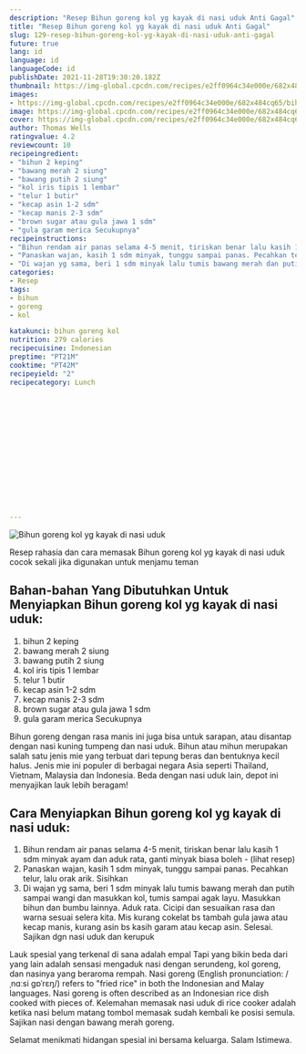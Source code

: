 ```yaml
---
description: "Resep Bihun goreng kol yg kayak di nasi uduk Anti Gagal"
title: "Resep Bihun goreng kol yg kayak di nasi uduk Anti Gagal"
slug: 129-resep-bihun-goreng-kol-yg-kayak-di-nasi-uduk-anti-gagal
future: true
lang: id
language: id
languageCode: id
publishDate: 2021-11-28T19:30:20.182Z 
thumbnail: https://img-global.cpcdn.com/recipes/e2ff0964c34e000e/682x484cq65/bihun-goreng-kol-yg-kayak-di-nasi-uduk-foto-resep-utama.png
images:
- https://img-global.cpcdn.com/recipes/e2ff0964c34e000e/682x484cq65/bihun-goreng-kol-yg-kayak-di-nasi-uduk-foto-resep-utama.png
image: https://img-global.cpcdn.com/recipes/e2ff0964c34e000e/682x484cq65/bihun-goreng-kol-yg-kayak-di-nasi-uduk-foto-resep-utama.png
cover: https://img-global.cpcdn.com/recipes/e2ff0964c34e000e/682x484cq65/bihun-goreng-kol-yg-kayak-di-nasi-uduk-foto-resep-utama.png
author: Thomas Wells
ratingvalue: 4.2
reviewcount: 10
recipeingredient:
- "bihun 2 keping"
- "bawang merah 2 siung"
- "bawang putih 2 siung"
- "kol iris tipis 1 lembar"
- "telur 1 butir"
- "kecap asin 1-2 sdm"
- "kecap manis 2-3 sdm"
- "brown sugar atau gula jawa 1 sdm"
- "gula garam merica Secukupnya"
recipeinstructions:
- "Bihun rendam air panas selama 4-5 menit, tiriskan benar lalu kasih 1 sdm minyak ayam dan aduk rata, ganti minyak biasa boleh           (lihat resep)"
- "Panaskan wajan, kasih 1 sdm minyak, tunggu sampai panas. Pecahkan telur, lalu orak arik. Sisihkan"
- "Di wajan yg sama, beri 1 sdm minyak lalu tumis bawang merah dan putih sampai wangi dan masukkan kol, tumis sampai agak layu. Masukkan bihun dan bumbu lainnya. Aduk rata. Cicipi dan sesuaikan rasa dan warna sesuai selera kita. Mis kurang cokelat bs tambah gula jawa atau kecap manis, kurang asin bs kasih garam atau kecap asin. Selesai. Sajikan dgn nasi uduk dan kerupuk"
categories:
- Resep
tags:
- bihun
- goreng
- kol

katakunci: bihun goreng kol 
nutrition: 279 calories
recipecuisine: Indonesian
preptime: "PT21M"
cooktime: "PT42M"
recipeyield: "2"
recipecategory: Lunch


     
    
    
    
    
    
    
    
    
    
    
      
    
---
```



![Bihun goreng kol yg kayak di nasi uduk](https://img-global.cpcdn.com/recipes/e2ff0964c34e000e/682x484cq65/bihun-goreng-kol-yg-kayak-di-nasi-uduk-foto-resep-utama.png)

Resep rahasia dan cara memasak  Bihun goreng kol yg kayak di nasi uduk cocok sekali jika digunakan untuk menjamu teman

<!--inarticleads1-->

## Bahan-bahan Yang Dibutuhkan Untuk Menyiapkan Bihun goreng kol yg kayak di nasi uduk:

1. bihun 2 keping
1. bawang merah 2 siung
1. bawang putih 2 siung
1. kol iris tipis 1 lembar
1. telur 1 butir
1. kecap asin 1-2 sdm
1. kecap manis 2-3 sdm
1. brown sugar atau gula jawa 1 sdm
1. gula garam merica Secukupnya

Bihun goreng dengan rasa manis ini juga bisa untuk sarapan, atau disantap dengan nasi kuning tumpeng dan nasi uduk. Bihun atau mihun merupakan salah satu jenis mie yang terbuat dari tepung beras dan bentuknya kecil halus. Jenis mie ini populer di berbagai negara Asia seperti Thailand, Vietnam, Malaysia dan Indonesia. Beda dengan nasi uduk lain, depot ini menyajikan lauk lebih beragam! 

<!--inarticleads2-->

## Cara Menyiapkan Bihun goreng kol yg kayak di nasi uduk:

1. Bihun rendam air panas selama 4-5 menit, tiriskan benar lalu kasih 1 sdm minyak ayam dan aduk rata, ganti minyak biasa boleh -           (lihat resep)
1. Panaskan wajan, kasih 1 sdm minyak, tunggu sampai panas. Pecahkan telur, lalu orak arik. Sisihkan
1. Di wajan yg sama, beri 1 sdm minyak lalu tumis bawang merah dan putih sampai wangi dan masukkan kol, tumis sampai agak layu. Masukkan bihun dan bumbu lainnya. Aduk rata. Cicipi dan sesuaikan rasa dan warna sesuai selera kita. Mis kurang cokelat bs tambah gula jawa atau kecap manis, kurang asin bs kasih garam atau kecap asin. Selesai. Sajikan dgn nasi uduk dan kerupuk


Lauk spesial yang terkenal di sana adalah empal Tapi yang bikin beda dari yang lain adalah sensasi mengaduk nasi dengan serundeng, kol goreng, dan nasinya yang beraroma rempah. Nasi goreng (English pronunciation: /ˌnɑːsi ɡɒˈrɛŋ/) refers to &#34;fried rice&#34; in both the Indonesian and Malay languages. Nasi goreng is often described as an Indonesian rice dish cooked with pieces of. Kelemahan memasak nasi uduk di rice cooker adalah ketika nasi belum matang tombol memasak sudah kembali ke posisi semula. Sajikan nasi dengan bawang merah goreng. 

Selamat menikmati hidangan spesial ini bersama keluarga. Salam Istimewa.
